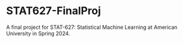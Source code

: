 # STAT627-FinalProj
A final project for STAT-627: Statistical Machine Learning at American University in Spring 2024.
